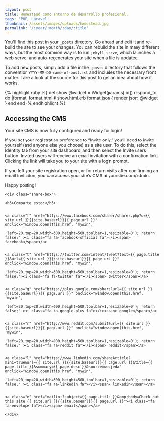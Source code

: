 ```yaml
---
layout: post
title: Homestead como entorno de desarrollo profesional.
tags: 'PHP, Laravel'
thumbnail: /assets/images/uploads/homestead.jpg
permalink: '/:year/:month/:day/:title'
---
```

You'll find this post in your `_posts` directory. Go ahead and edit it and re-build
the site to see your changes. You can rebuild the site in many different ways, but
the most common way is to run `jekyll serve`, which launches a web server and
auto-regenerates your site when a file is updated.

To add new posts, simply add a file in the `_posts` directory that follows the
convention `YYYY-MM-DD-name-of-post.ext` and includes the necessary front matter.
Take a look at the source for this post to get an idea about how it works.

{% highlight ruby %}
def show
  @widget = Widget(params[:id])
  respond_to do |format|
    format.html # show.html.erb
    format.json { render json: @widget }
  end
end
{% endhighlight %}

<script src="https://gist.github.com/ismaeldevmw/be5afff123ac9f36c9f3177861feb40a.js"></script>

## Accessing the CMS

Your site CMS is now fully configured and ready for login!

If you set your registration preference to “Invite only,” you’ll need to invite yourself (and anyone else you choose) as a site user. To do this, select the Identity tab from your site dashboard, and then select the Invite users button. Invited users will receive an email invitation with a confirmation link. Clicking the link will take you to your site with a login prompt.

If you left your site registration open, or for return visits after comfirming an email invitation, you can access your site’s CMS at yoursite.com/admin.

Happy posting!



```
<div class="share-box">
```

```
<h5>Comparte esto:</h5>
```

```

```

```
<a class="f" href="https://www.facebook.com/sharer/sharer.php?u={{ site.url }}{{site.baseurl}}{{ page.url }}" onclick="window.open(this.href, 'mywin',
```

```
'left=20,top=20,width=500,height=500,toolbar=1,resizable=0'); return false;" ><i class="fa fa-facebook-official fa"></i><span> facebook</span></a>
```

```

```

```
<a class="t" href="https://twitter.com/intent/tweet?text={{ page.title }}&url={{ site.url }}{{site.baseurl}}{{ page.url }}" onclick="window.open(this.href, 'mywin',
```

```
'left=20,top=20,width=500,height=500,toolbar=1,resizable=0'); return false;"><i class="fa fa-twitter fa"></i><span> twitter</span></a>
```

```

```

```
<a class="g" href="https://plus.google.com/share?url={{ site.url }}{{site.baseurl}}{{ page.url }}" onclick="window.open(this.href, 'mywin',
```

```
'left=20,top=20,width=500,height=500,toolbar=1,resizable=0'); return false;" ><i class="fa fa-google-plus fa"></i><span> google</span></a>
```

```

```

```
<a class="r" href="http://www.reddit.com/submit?url={{ site.url }}{{site.baseurl}}{{ page.url }}" onclick="window.open(this.href, 'mywin',
```

```
'left=20,top=20,width=900,height=500,toolbar=1,resizable=0'); return false;" ><i class="fa fa-reddit fa"></i><span> reddit</span></a>
```

```

```

```
<a class="l" href="https://www.linkedin.com/shareArticle?mini=true&url={{ site.url }}{{site.baseurl}}{{ page.url }}&title={{ page.title }}&summary={{ page.desc }}&source=webjeda" onclick="window.open(this.href, 'mywin',
```

```
'left=20,top=20,width=500,height=500,toolbar=1,resizable=0'); return false;" ><i class="fa fa-linkedin fa"></i><span> linkedin</span></a>
```

```

```

```
<a class="e" href="mailto:?subject={{ page.title }}&amp;body=Check out this site {{ site.url }}{{site.baseurl}}{{ page.url }}"><i class="fa fa-envelope fa"></i><span> email</span></a>
```

```
</div>
```
